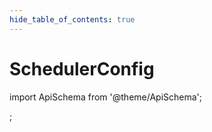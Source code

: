 ```yaml
--- 
hide_table_of_contents: true
---
```


# SchedulerConfig

import ApiSchema from '@theme/ApiSchema';

<ApiSchema example pointer="#/components/schemas/SchedulerConfig" />;
